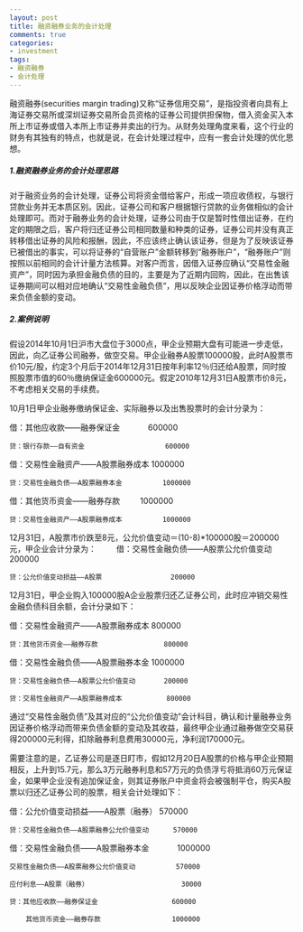 ```yaml
---
layout: post
title: 融资融券业务的会计处理
comments: true
categories:
- investment
tags:
- 融资融券
- 会计处理
---
```


融资融券(securities margin trading)又称“证券信用交易”，是指投资者向具有上海证券交易所或深圳证券交易所会员资格的证券公司提供担保物，借入资金买入本所上市证券或借入本所上市证券并卖出的行为。从财务处理角度来看，这个行业的财务有其独有的特点，也就是说，在会计处理过程中，应有一套会计处理的优化思想。

##### 1.融资融券业务的会计处理思路

对于融资业务的会计处理，证券公司将资金借给客户，形成一项应收债权，与银行贷款业务并无本质区别。因此，证券公司和客户根据银行贷款的业务做相似的会计处理即可。而对于融券业务的会计处理，证券公司由于仅是暂时性借出证券，在约定的期限之后，客户将归还证券公司相同数量和种类的证券，证券公司并没有真正转移借出证券的风险和报酬，因此，不应该终止确认该证券，但是为了反映该证券已被借出的事实，可以将证券的“自营账户”金额转移到“融券账户”，“融券账户”则按照以前相同的会计计量方法核算。对客户而言，因借入证券应确认“交易性金融资产”，同时因为承担金融负债的目的，主要是为了近期内回购，因此，在出售该证券期间可以相对应地确认“交易性金融负债”，用以反映企业因证券价格浮动而带来负债金额的变动。

##### 2.案例说明

假设2014年10月1日沪市大盘位于3000点，甲企业预期大盘有可能进一步走低，因此，向乙证券公司融券，做空交易。甲企业融券A股票100000股，此时A股票市价10元/股，约定3个月后于2014年12月31日按年利率12％归还给A股票，同时按照股票市值的60％缴纳保证金600000元。假定2010年12月31日A股票市价8元，不考虑相关交易的手续费。

10月1日甲企业融券缴纳保证金、实际融券以及出售股票时的会计分录为：

借：其他应收款——融券保证金 　　　               600000
	
	贷：银行存款——自有资金 　　 　　　　        600000
	
借：交易性金融资产——A股票融券成本              1000000
	
	贷：交易性金融负债——A股票融券本金          1000000

借：其他货币资金——融券存款 　　                1000000
	
	贷：交易性金融资产——A股票融券成本          1000000	

12月31日，A股票市价跌至8元，公允价值变动＝(10-8)*100000股＝200000元，甲企业会计分录为：
　　
借：交易性金融负债——A股票公允价值变动           200000

	贷：公允价值变动损益——A股票                 200000
	
12月31日，甲企业购入100000股A企业股票归还乙证券公司，此时应冲销交易性金融负债科目余额，会计分录如下：
    
借：交易性金融资产——A股票融券成本               800000

	贷：其他货币资金——融券存款 　　　　　       800000
	
借：交易性金融负债——A股票融券本金              1000000

	贷：交易性金融负债——A股票公允价值变动       200000
	
	贷：交易性金融资产——A股票融券成本           800000
	
通过“交易性金融负债”及其对应的“公允价值变动”会计科目，确认和计量融券业务因证券价格浮动而带来负债金额的变动及其收益，最终甲企业通过融券做空交易获得200000元利得，扣除融券利息费用30000元，净利润170000元。

需要注意的是，乙证券公司是逐日盯市，假如12月20日A股票的价格与甲企业预期相反，上升到15.7元，那么3万元融券利息和57万元的负债浮亏将抵消60万元保证金，如果甲企业没有追加保证金，则其证券账户中资金将会被强制平仓，购买A股票以归还乙证券公司的股票，相关会计处理如下：

借：公允价值变动损益——A股票（融券）                570000

	贷：交易性金融负债——A股票融券公允价值变动      570000
	
借：交易性金融负债——A股票融券本金 　　　          1000000

	交易性金融负债——A股票融券公允价值变动          570000
	
	应付利息——A股票（融券） 　　　　　　            30000
	
    贷：其他应收款——融券保证金 　　　　　　　　    600000

        其他货币资金——融券存款 　　　　　　　     1000000

